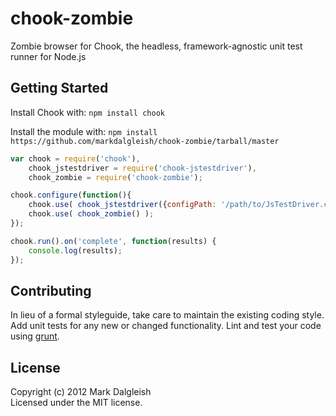 # chook-zombie

Zombie browser for Chook, the headless, framework-agnostic unit test runner for Node.js

## Getting Started

Install Chook with: `npm install chook`

Install the module with: `npm install https://github.com/markdalgleish/chook-zombie/tarball/master`

```javascript
var chook = require('chook'),
    chook_jstestdriver = require('chook-jstestdriver'),
    chook_zombie = require('chook-zombie');

chook.configure(function(){
    chook.use( chook_jstestdriver({configPath: '/path/to/JsTestDriver.conf'}) );
    chook.use( chook_zombie() );
});

chook.run().on('complete', function(results) {
    console.log(results);
});
```

## Contributing
In lieu of a formal styleguide, take care to maintain the existing coding style. Add unit tests for any new or changed functionality. Lint and test your code using [grunt](https://github.com/cowboy/grunt).

## License
Copyright (c) 2012 Mark Dalgleish  
Licensed under the MIT license.
